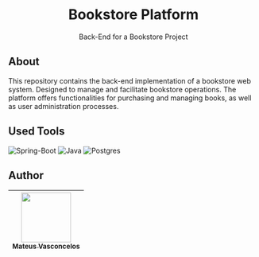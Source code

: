 <div align="center">

# Bookstore Platform

  <p align="center">
    Back-End for a Bookstore Project
    <br />
  </p>
</div>

## About

This repository contains the back-end implementation of a bookstore web system. Designed to manage and facilitate bookstore operations. The platform offers functionalities for purchasing and managing books, as well as user administration processes.

## Used Tools

![Spring-Boot](https://img.shields.io/badge/Spring-boot?style=for-the-badge&logo=Spring-boot&logoColor=white)
![Java](https://img.shields.io/badge/java-%23ED8B00.svg?style=for-the-badge&logo=openjdk&logoColor=white)
![Postgres](https://img.shields.io/badge/PostgreSQL-4169E1.svg?style=for-the-badge&logo=PostgreSQL&logoColor=white)

## Author

| [<img src="https://avatars0.githubusercontent.com/MateusVasc" width="100px;"/><br /><sub><b>Mateus Vasconcelos</b></sub>](https://www.linkedin.com/in/mateus-vasconcelos-araujo/)<br />
| :----------------------------------------------------------------------------------------------------------------------------------------------------------------------: |
